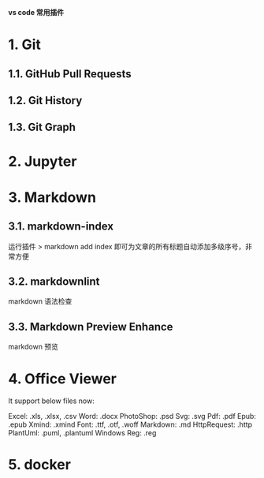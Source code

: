 **vs code 常用插件**

# 1. Git

## 1.1. GitHub Pull Requests

## 1.2. Git History

## 1.3. Git Graph

# 2. Jupyter

# 3. Markdown

## 3.1. markdown-index
运行插件 > markdown add index 即可为文章的所有标题自动添加多级序号，非常方便

## 3.2. markdownlint
markdown 语法检查

## 3.3. Markdown Preview Enhance
markdown 预览

# 4. Office Viewer

It support below files now:

Excel: .xls, .xlsx, .csv
Word: .docx
PhotoShop: .psd
Svg: .svg
Pdf: .pdf
Epub: .epub
Xmind: .xmind
Font: .ttf, .otf, .woff
Markdown: .md
HttpRequest: .http
PlantUml: .puml, .plantuml
Windows Reg: .reg

# 5. docker
